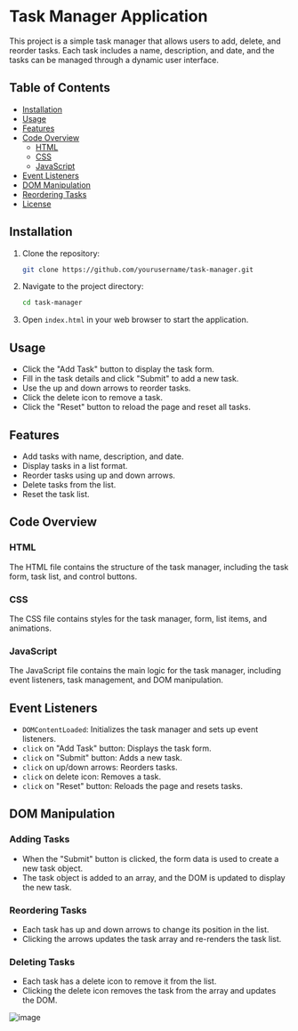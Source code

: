 # Task Manager Application

This project is a simple task manager that allows users to add, delete, and reorder tasks. Each task includes a name, description, and date, and the tasks can be managed through a dynamic user interface.

## Table of Contents

- [Installation](#installation)
- [Usage](#usage)
- [Features](#features)
- [Code Overview](#code-overview)
  - [HTML](#html)
  - [CSS](#css)
  - [JavaScript](#javascript)
- [Event Listeners](#event-listeners)
- [DOM Manipulation](#dom-manipulation)
- [Reordering Tasks](#reordering-tasks)
- [License](#license)

## Installation

1. Clone the repository:
   ```bash
   git clone https://github.com/yourusername/task-manager.git
   ```
2. Navigate to the project directory:
   ```bash
   cd task-manager
   ```
3. Open `index.html` in your web browser to start the application.

## Usage

- Click the "Add Task" button to display the task form.
- Fill in the task details and click "Submit" to add a new task.
- Use the up and down arrows to reorder tasks.
- Click the delete icon to remove a task.
- Click the "Reset" button to reload the page and reset all tasks.

## Features

- Add tasks with name, description, and date.
- Display tasks in a list format.
- Reorder tasks using up and down arrows.
- Delete tasks from the list.
- Reset the task list.

## Code Overview

### HTML

The HTML file contains the structure of the task manager, including the task form, task list, and control buttons.

### CSS

The CSS file contains styles for the task manager, form, list items, and animations.

### JavaScript

The JavaScript file contains the main logic for the task manager, including event listeners, task management, and DOM manipulation.

## Event Listeners

- `DOMContentLoaded`: Initializes the task manager and sets up event listeners.
- `click` on "Add Task" button: Displays the task form.
- `click` on "Submit" button: Adds a new task.
- `click` on up/down arrows: Reorders tasks.
- `click` on delete icon: Removes a task.
- `click` on "Reset" button: Reloads the page and resets tasks.

## DOM Manipulation

### Adding Tasks

- When the "Submit" button is clicked, the form data is used to create a new task object.
- The task object is added to an array, and the DOM is updated to display the new task.

### Reordering Tasks

- Each task has up and down arrows to change its position in the list.
- Clicking the arrows updates the task array and re-renders the task list.

### Deleting Tasks

- Each task has a delete icon to remove it from the list.
- Clicking the delete icon removes the task from the array and updates the DOM.

![image](https://github.com/opoiasnik/JS/assets/122808904/271b85ce-36a5-42a1-97ed-a0b43e83842c)
